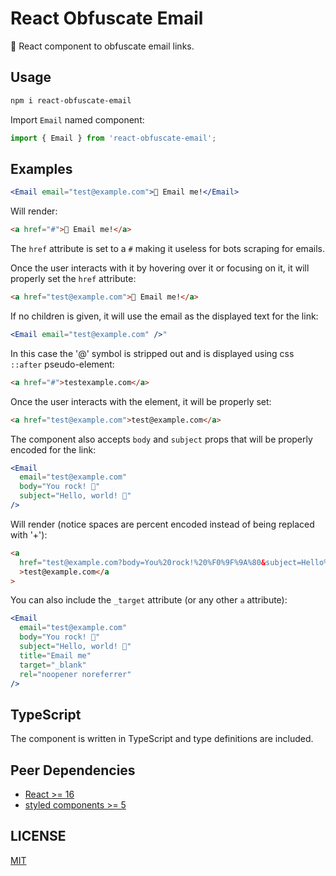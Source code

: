 # React Obfuscate Email

📧 React component to obfuscate email links.

## Usage

```sh
npm i react-obfuscate-email
```

Import `Email` named component:

```js
import { Email } from 'react-obfuscate-email';
```

## Examples

```jsx
<Email email="test@example.com">📧 Email me!</Email>
```

Will render:

```html
<a href="#">📧 Email me!</a>
```

The `href` attribute is set to a `#` making it useless for bots scraping for emails.

Once the user interacts with it by hovering over it or focusing on it, it will properly set the `href` attribute:

```html
<a href="test@example.com">📧 Email me!</a>
```

If no children is given, it will use the email as the displayed text for the link:

```jsx
<Email email="test@example.com" />"
```

In this case the '@' symbol is stripped out and is displayed using css `::after` pseudo-element:

```html
<a href="#">testexample.com</a>
```

Once the user interacts with the element, it will be properly set:

```html
<a href="test@example.com">test@example.com</a>
```

The component also accepts `body` and `subject` props that will be properly encoded for the link:

```jsx
<Email
  email="test@example.com"
  body="You rock! 🚀"
  subject="Hello, world! 👋"
/>
```

Will render (notice spaces are percent encoded instead of being replaced with '+'):

```html
<a
  href="test@example.com?body=You%20rock!%20%F0%9F%9A%80&subject=Hello%2C%20world!%20%F0%9F%91%8B"
  >test@example.com</a
>
```

You can also include the `_target` attribute (or any other `a` attribute):

```jsx
<Email
  email="test@example.com"
  body="You rock! 🚀"
  subject="Hello, world! 👋"
  title="Email me"
  target="_blank"
  rel="noopener noreferrer"
/>
```

## TypeScript

The component is written in TypeScript and type definitions are included.

## Peer Dependencies

- [React >= 16](https://reactjs.org/)
- [styled components >= 5](https://styled-components.com/)

## LICENSE

[MIT](LICENSE)
